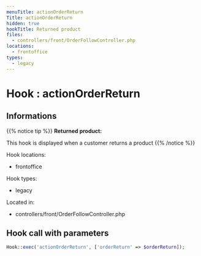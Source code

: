 ```yaml
---
menuTitle: actionOrderReturn
Title: actionOrderReturn
hidden: true
hookTitle: Returned product
files:
  - controllers/front/OrderFollowController.php
locations:
  - frontoffice
types:
  - legacy
---
```


# Hook : actionOrderReturn

## Informations

{{% notice tip %}}
**Returned product:** 

This hook is displayed when a customer returns a product 
{{% /notice %}}

Hook locations: 
  - frontoffice

Hook types: 
  - legacy

Located in: 
  - controllers/front/OrderFollowController.php

## Hook call with parameters

```php
Hook::exec('actionOrderReturn', ['orderReturn' => $orderReturn]);
```